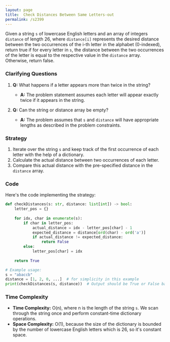 ```yaml
---
layout: page
title:  Check Distances Between Same Letters-out
permalink: /s2399
---
```

Given a string `s` of lowercase English letters and an array of integers `distance` of length 26, where `distance[i]` represents the desired distance between the two occurrences of the i-th letter in the alphabet (0-indexed), return true if for every letter in `s`, the distance between the two occurrences of the letter is equal to the respective value in the `distance` array. Otherwise, return false.

### Clarifying Questions
1. **Q:** What happens if a letter appears more than twice in the string?
   - **A:** The problem statement assumes each letter will appear exactly twice if it appears in the string.
   
2. **Q:** Can the string or distance array be empty?
   - **A:** The problem assumes that `s` and `distance` will have appropriate lengths as described in the problem constraints.

### Strategy
1. Iterate over the string `s` and keep track of the first occurrence of each letter with the help of a dictionary.
2. Calculate the actual distance between two occurrences of each letter.
3. Compare this actual distance with the pre-specified distance in the `distance` array.

### Code
Here's the code implementing the strategy:

```python
def checkDistances(s: str, distance: list[int]) -> bool:
    letter_pos = {}
    
    for idx, char in enumerate(s):
        if char in letter_pos:
            actual_distance = idx - letter_pos[char] - 1
            expected_distance = distance[ord(char) - ord('a')]
            if actual_distance != expected_distance:
                return False
        else:
            letter_pos[char] = idx
    
    return True

# Example usage:
s = "abaccb"
distance = [1, 2, 0, ...]  # for simplicity in this example
print(checkDistances(s, distance))  # Output should be True or False based on the distance array
```

### Time Complexity
- **Time Complexity:** O(n), where n is the length of the string `s`. We scan through the string once and perform constant-time dictionary operations.
- **Space Complexity:** O(1), because the size of the dictionary is bounded by the number of lowercase English letters which is 26, so it's constant space.
